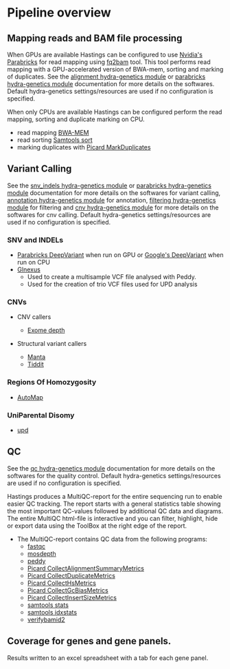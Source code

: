 # Pipeline overview

## Mapping reads and BAM file processing
When GPUs are available Hastings can be configured to use [Nvidia's Parabricks](https://www.nvidia.com/en-gb/clara/parabricks/) for read mapping using [fq2bam](https://docs.nvidia.com/clara/parabricks/latest/documentation/tooldocs/man_fq2bam.html#man-fq2bam) tool. This tool performs read mapping with a GPU-accelerated version of BWA-mem, sorting and marking of duplicates. See the [alignment hydra-genetics module](https://hydra-genetics-alignment.readthedocs.io/en/latest/) or [parabricks hydra-genetics module](https://github.com/hydra-genetics/parabricks) documentation for more details on the softwares. Default hydra-genetics settings/resources are used if no configuration is specified.

When only CPUs are available Hastings can be configured perform the read mapping, sorting and duplicate marking on CPU.

- read mapping [BWA-MEM](https://github.com/lh3/bwa)
- read sorting [Samtools sort](https://www.htslib.org/doc/samtools-sort.html)
- marking duplicates with [Picard MarkDuplicates](https://broadinstitute.github.io/picard/command-line-overview.html#MarkDuplicates)

## Variant Calling
See the [snv_indels hydra-genetics module](https://hydra-genetics-snv-indels.readthedocs.io/en/latest/) or [parabricks hydra-genetics module](https://github.com/hydra-genetics/parabricks) documentation for more details on the softwares for variant calling, [annotation hydra-genetics module](https://hydra-genetics-annotation.readthedocs.io/en/latest/) for annotation, [filtering hydra-genetics module](https://hydra-genetics-filtering.readthedocs.io/en/latest/) for filtering and  [cnv hydra-genetics module](https://hydra-genetics-snv-indels.readthedocs.io/en/latest/) for more details on the softwares for cnv calling. Default hydra-genetics settings/resources are used if no configuration is specified.

### SNV and INDELs
- [Parabricks DeepVariant](https://docs.nvidia.com/clara/parabricks/latest/documentation/tooldocs/man_deepvariant.html#man-deepvariant) when run on GPU or [Google's DeepVariant](https://github.com/google/deepvariant) when run on CPU
- [Glnexus](https://github.com/dnanexus-rnd/GLnexus)
    - Used to create a multisample VCF file analysed with Peddy.
    - Used for the creation of trio VCF files used for UPD analysis

### CNVs
- CNV callers
    - [Exome depth](https://github.com/vplagnol/ExomeDepth)

- Structural variant callers
    - [Manta](https://github.com/Illumina/manta)
    - [Tiddit](https://github.com/SciLifeLab/TIDDIT)

### Regions Of Homozygosity
- [AutoMap](https://github.com/mquinodo/AutoMap)

### UniParental Disomy 
- [upd](https://github.com/bjhall/upd)

## QC
See the [qc hydra-genetics module](https://hydra-genetics-qc.readthedocs.io/en/latest/) documentation for more details on the softwares for the quality control. Default hydra-genetics settings/resources are used if no configuration is specified.

Hastings produces a MultiQC-report for the entire sequencing run to enable easier QC tracking. The report starts with a general statistics table showing the most important QC-values followed by additional QC data and diagrams. The entire MultiQC html-file is interactive and you can filter, highlight, hide or export data using the ToolBox at the right edge of the report.

- The MultiQC-report contains QC data from the following programs:
    - [fastqc](https://www.bioinformatics.babraham.ac.uk/projects/fastqc/)
    - [mosdepth](https://github.com/brentp/mosdepth)
    - [peddy](https://github.com/brentp/peddy)
    - [Picard CollectAlignmentSummaryMetrics](https://broadinstitute.github.io/picard/command-line-overview.html#CollectAlignmentSummaryMetrics)
    - [Picard CollectDuplicateMetrics](https://gatk.broadinstitute.org/hc/en-us/articles/360042915371-CollectDuplicateMetrics-Picard)
    - [Picard CollectHsMetrics](https://broadinstitute.github.io/picard/command-line-overview.html#CollectHsMetrics)
    - [Picard CollectGcBiasMetrics](https://broadinstitute.github.io/picard/command-line-overview.html#CollectGcBiasMetrics)
    - [Picard CollectInsertSizeMetrics](https://broadinstitute.github.io/picard/command-line-overview.html#CollectInsertSizeMetrics)
    - [samtools stats](https://www.htslib.org/doc/samtools-stats.html)
    - [samtools idxstats](https://www.htslib.org/doc/samtools-idxstats.html)
    - [verifybamid2](https://github.com/Griffan/VerifyBamID)

## Coverage for genes and gene panels.
Results written to an excel spreadsheet with a tab for each gene panel.
